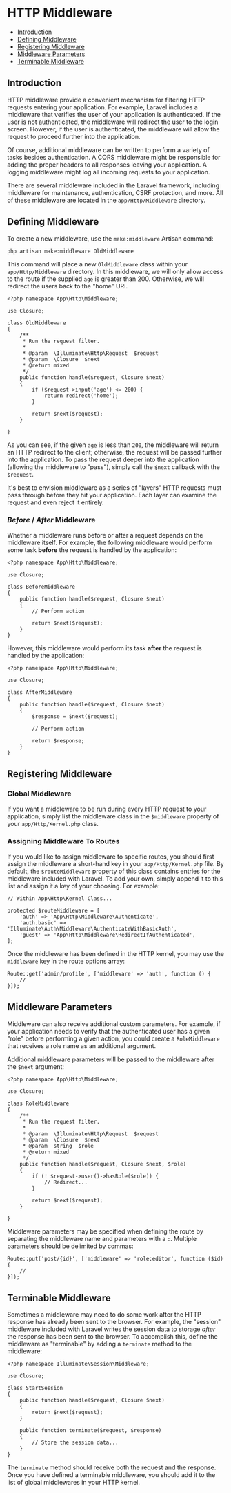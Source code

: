 # HTTP Middleware

- [Introduction](#introduction)
- [Defining Middleware](#defining-middleware)
- [Registering Middleware](#registering-middleware)
- [Middleware Parameters](#middleware-parameters)
- [Terminable Middleware](#terminable-middleware)

<a name="introduction"></a>
## Introduction

HTTP middleware provide a convenient mechanism for filtering HTTP requests entering your application. For example, Laravel includes a middleware that verifies the user of your application is authenticated. If the user is not authenticated, the middleware will redirect the user to the login screen. However, if the user is authenticated, the middleware will allow the request to proceed further into the application.

Of course, additional middleware can be written to perform a variety of tasks besides authentication. A CORS middleware might be responsible for adding the proper headers to all responses leaving your application. A logging middleware might log all incoming requests to your application.

There are several middleware included in the Laravel framework, including middleware for maintenance, authentication, CSRF protection, and more. All of these middleware are located in the `app/Http/Middleware` directory.

<a name="defining-middleware"></a>
## Defining Middleware

To create a new middleware, use the `make:middleware` Artisan command:

	php artisan make:middleware OldMiddleware

This command will place a new `OldMiddleware` class within your `app/Http/Middleware` directory. In this middleware, we will only allow access to the route if the supplied `age` is greater than 200. Otherwise, we will redirect the users back to the "home" URI.

	<?php namespace App\Http\Middleware;

	use Closure;

	class OldMiddleware
	{
		/**
		 * Run the request filter.
		 *
		 * @param  \Illuminate\Http\Request  $request
		 * @param  \Closure  $next
		 * @return mixed
		 */
		public function handle($request, Closure $next)
		{
			if ($request->input('age') <= 200) {
				return redirect('home');
			}

			return $next($request);
		}

	}

As you can see, if the given `age` is less than `200`, the middleware will return an HTTP redirect to the client; otherwise, the request will be passed further into the application. To pass the request deeper into the application (allowing the middleware to "pass"), simply call the `$next` callback with the `$request`.

It's best to envision middleware as a series of "layers" HTTP requests must pass through before they hit your application. Each layer can examine the request and even reject it entirely.

### *Before* / *After* Middleware

Whether a middleware runs before or after a request depends on the middleware itself. For example, the following middleware would perform some task **before** the request is handled by the application:

	<?php namespace App\Http\Middleware;

	use Closure;

	class BeforeMiddleware
	{
		public function handle($request, Closure $next)
		{
			// Perform action

			return $next($request);
		}
	}

However, this middleware would perform its task **after** the request is handled by the application:

	<?php namespace App\Http\Middleware;

	use Closure;

	class AfterMiddleware
	{
		public function handle($request, Closure $next)
		{
			$response = $next($request);

			// Perform action

			return $response;
		}
	}

<a name="registering-middleware"></a>
## Registering Middleware

### Global Middleware

If you want a middleware to be run during every HTTP request to your application, simply list the middleware class in the `$middleware` property of your `app/Http/Kernel.php` class.

### Assigning Middleware To Routes

If you would like to assign middleware to specific routes, you should first assign the middleware a short-hand key in your `app/Http/Kernel.php` file. By default, the `$routeMiddleware` property of this class contains entries for the middleware included with Laravel. To add your own, simply append it to this list and assign it a key of your choosing. For example:

	// Within App\Http\Kernel Class...

    protected $routeMiddleware = [
        'auth' => 'App\Http\Middleware\Authenticate',
        'auth.basic' => 'Illuminate\Auth\Middleware\AuthenticateWithBasicAuth',
        'guest' => 'App\Http\Middleware\RedirectIfAuthenticated',
    ];

Once the middleware has been defined in the HTTP kernel, you may use the `middleware` key in the route options array:

	Route::get('admin/profile', ['middleware' => 'auth', function () {
		//
	}]);

<a name="middleware-parameters"></a>
## Middleware Parameters

Middleware can also receive additional custom parameters. For example, if your application needs to verify that the authenticated user has a given "role" before performing a given action, you could create a `RoleMiddleware` that receives a role name as an additional argument.

Additional middleware parameters will be passed to the middleware after the `$next` argument:

	<?php namespace App\Http\Middleware;

	use Closure;

	class RoleMiddleware
	{
		/**
		 * Run the request filter.
		 *
		 * @param  \Illuminate\Http\Request  $request
		 * @param  \Closure  $next
		 * @param  string  $role
		 * @return mixed
		 */
		public function handle($request, Closure $next, $role)
		{
			if (! $request->user()->hasRole($role)) {
				// Redirect...
			}

			return $next($request);
		}

	}

Middleware parameters may be specified when defining the route by separating the middleware name and parameters with a `:`. Multiple parameters should be delimited by commas:

	Route::put('post/{id}', ['middleware' => 'role:editor', function ($id) {
		//
	}]);

<a name="terminable-middleware"></a>
## Terminable Middleware

Sometimes a middleware may need to do some work after the HTTP response has already been sent to the browser. For example, the "session" middleware included with Laravel writes the session data to storage _after_ the response has been sent to the browser. To accomplish this, define the middleware as "terminable" by adding a `terminate` method to the middleware:

	<?php namespace Illuminate\Session\Middleware;

	use Closure;

	class StartSession
	{
		public function handle($request, Closure $next)
		{
			return $next($request);
		}

		public function terminate($request, $response)
		{
			// Store the session data...
		}
	}

The `terminate` method should receive both the request and the response. Once you have defined a terminable middleware, you should add it to the list of global middlewares in your HTTP kernel.

